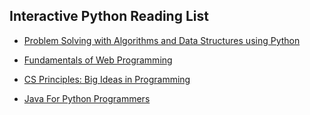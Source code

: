 ## Interactive Python Reading List

* [Problem Solving with Algorithms and Data Structures using Python](http://interactivepython.org/courselib/static/pythonds/index.html)

* [Fundamentals of Web Programming](http://interactivepython.org/runestone/static/webfundamentals/index.html)

* [CS Principles: Big Ideas in Programming](http://interactivepython.org/runestone/static/StudentCSP/index.html)

* [Java For Python Programmers](http://interactivepython.org/runestone/static/java4python/index.html)
